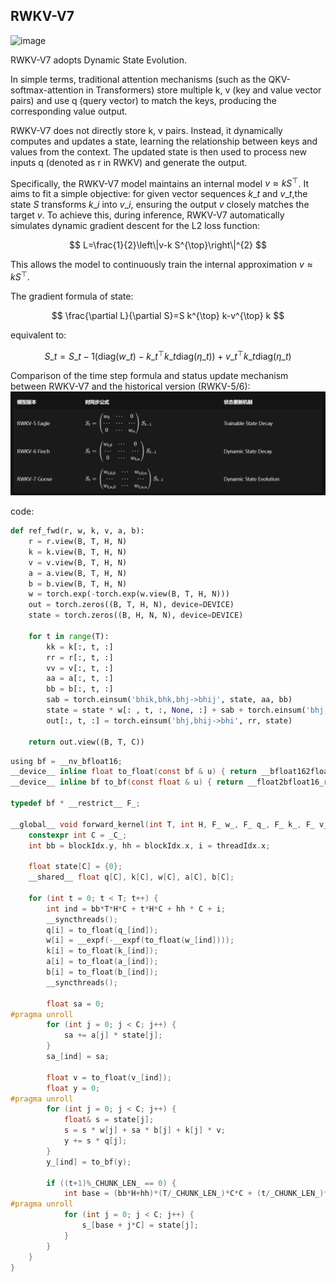 ## RWKV-V7
![image](https://rwkv.cn/_next/image?url=%2F_next%2Fstatic%2Fmedia%2Frwkv-7-architecture.82025bb4.jpg&w=1200&q=75)

RWKV-V7 adopts Dynamic State Evolution. 

In simple terms, traditional attention mechanisms (such as the QKV-softmax-attention in Transformers) store multiple k, v (key and value vector pairs) and use q (query vector) to match the keys, producing the corresponding value output.

RWKV-V7 does not directly store k, v pairs. Instead, it dynamically computes and updates a state, learning the relationship between keys and values from the context. The updated state is then used to process new inputs q (denoted as r in RWKV) and generate the output.

Specifically, the RWKV-V7 model maintains an internal model $v \approx k S^{\top}$. It aims to fit a simple objective: for given vector sequences $k\_{t}$ and $v\_{t}$,the state $S$ transforms  $k\_{i}$ into $v\_{i}$, ensuring the output $v$ closely matches the target $v$. To achieve this, during inference, RWKV-V7 automatically simulates dynamic gradient descent for the L2 loss function: 

$$
L=\frac{1}{2}\left\|v-k S^{\top}\right\|^{2}
$$

This allows the model to continuously train the internal approximation $v \approx k S^{\top}$.

The gradient formula of state:

$$ 
\frac{\partial L}{\partial S}=S k^{\top} k-v^{\top} k
$$

equivalent to:

$$
S\_{t}=S\_{t-1}\left(\mathrm{diag}\left(w\_{t}\right)-k\_{t}^{\top} k\_{t} \mathrm{diag}\left(\eta\_{t}\right)\right)+v\_{t}^{\top} k\_{t} \mathrm{diag}\left(\eta\_{t}\right)
$$

Comparison of the time step formula and status update mechanism between RWKV-V7 and the historical version (RWKV-5/6):
![image](https://github.com/HanZm521/RWKV-study/blob/main/fig/rwkv7.png)

code:

```python
def ref_fwd(r, w, k, v, a, b):
    r = r.view(B, T, H, N)
    k = k.view(B, T, H, N)
    v = v.view(B, T, H, N)
    a = a.view(B, T, H, N)
    b = b.view(B, T, H, N)
    w = torch.exp(-torch.exp(w.view(B, T, H, N)))
    out = torch.zeros((B, T, H, N), device=DEVICE)
    state = torch.zeros((B, H, N, N), device=DEVICE)
 
    for t in range(T):
        kk = k[:, t, :]
        rr = r[:, t, :]
        vv = v[:, t, :]
        aa = a[:, t, :]
        bb = b[:, t, :]
        sab = torch.einsum('bhik,bhk,bhj->bhij', state, aa, bb)
        state = state * w[: , t, :, None, :] + sab + torch.einsum('bhj,bhi->bhij', kk, vv)
        out[:, t, :] = torch.einsum('bhj,bhij->bhi', rr, state)
 
    return out.view((B, T, C))
```

```C
using bf = __nv_bfloat16;
__device__ inline float to_float(const bf & u) { return __bfloat162float(u); }
__device__ inline bf to_bf(const float & u) { return __float2bfloat16_rn(u); }

typedef bf * __restrict__ F_;

__global__ void forward_kernel(int T, int H, F_ w_, F_ q_, F_ k_, F_ v_, F_ a_, F_ b_, bf* y_, float* s_, float* sa_) {
    constexpr int C = _C_;
    int bb = blockIdx.y, hh = blockIdx.x, i = threadIdx.x;

    float state[C] = {0};
    __shared__ float q[C], k[C], w[C], a[C], b[C];

    for (int t = 0; t < T; t++) {
        int ind = bb*T*H*C + t*H*C + hh * C + i;
        __syncthreads();
        q[i] = to_float(q_[ind]);
        w[i] = __expf(-__expf(to_float(w_[ind])));
        k[i] = to_float(k_[ind]);
        a[i] = to_float(a_[ind]);
        b[i] = to_float(b_[ind]);
        __syncthreads();

        float sa = 0;
#pragma unroll
        for (int j = 0; j < C; j++) {
            sa += a[j] * state[j];
        }
        sa_[ind] = sa;

        float v = to_float(v_[ind]);
        float y = 0;
#pragma unroll
        for (int j = 0; j < C; j++) {
            float& s = state[j];
            s = s * w[j] + sa * b[j] + k[j] * v;
            y += s * q[j];
        }
        y_[ind] = to_bf(y);

        if ((t+1)%_CHUNK_LEN_ == 0) {
            int base = (bb*H+hh)*(T/_CHUNK_LEN_)*C*C + (t/_CHUNK_LEN_)*C*C + i;
#pragma unroll
            for (int j = 0; j < C; j++) {
                s_[base + j*C] = state[j];
            }
        }
    }
}
```
